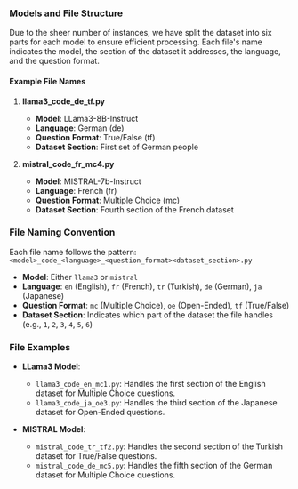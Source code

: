 ### Models and File Structure

Due to the sheer number of instances, we have split the dataset into six parts for each model to ensure efficient processing. Each file's name indicates the model, the section of the dataset it addresses, the language, and the question format.

#### Example File Names

1. **llama3_code_de_tf.py**
   - **Model**: LLama3-8B-Instruct
   - **Language**: German (de)
   - **Question Format**: True/False (tf)
   - **Dataset Section**: First set of German people

2. **mistral_code_fr_mc4.py**
   - **Model**: MISTRAL-7b-Instruct
   - **Language**: French (fr)
   - **Question Format**: Multiple Choice (mc)
   - **Dataset Section**: Fourth section of the French dataset

### File Naming Convention

Each file name follows the pattern: `<model>_code_<language>_<question_format><dataset_section>.py`

- **Model**: Either `llama3` or `mistral`
- **Language**: `en` (English), `fr` (French), `tr` (Turkish), `de` (German), `ja` (Japanese)
- **Question Format**: `mc` (Multiple Choice), `oe` (Open-Ended), `tf` (True/False)
- **Dataset Section**: Indicates which part of the dataset the file handles (e.g., `1`, `2`, `3`, `4`, `5`, `6`)

### File Examples

- **LLama3 Model**:
  - `llama3_code_en_mc1.py`: Handles the first section of the English dataset for Multiple Choice questions.
  - `llama3_code_ja_oe3.py`: Handles the third section of the Japanese dataset for Open-Ended questions.
  
- **MISTRAL Model**:
  - `mistral_code_tr_tf2.py`: Handles the second section of the Turkish dataset for True/False questions.
  - `mistral_code_de_mc5.py`: Handles the fifth section of the German dataset for Multiple Choice questions.
